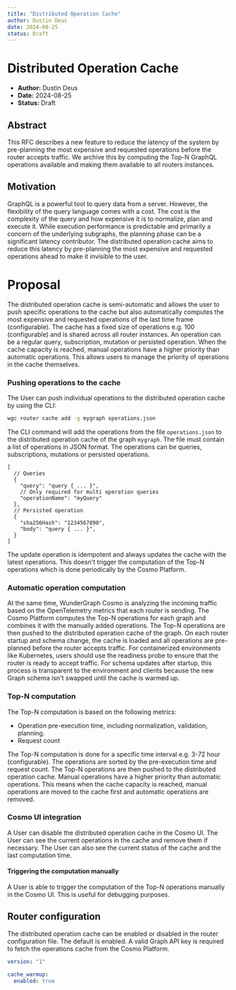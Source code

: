 ```yaml
---
title: "Distributed Operation Cache"
author: Dustin Deus
date: 2024-08-25
status: Draft
---
```


# Distributed Operation Cache

- **Author:** Dustin Deus
- **Date:** 2024-08-25
- **Status:** Draft

## Abstract

This RFC describes a new feature to reduce the latency of the system by pre-planning the most expensive and requested operations before the router accepts traffic. We archive this by computing the Top-N GraphQL operations available and making them available to all routers instances.

## Motivation

GraphQL is a powerful tool to query data from a server. However, the flexibility of the query language comes with a cost. The cost is the complexity of the query and how expensive it is to normalize, plan and execute it. While execution performance is predictable and primarily a concern of the underlying subgraphs, the planning phase can be a significant latency contributor. The distributed operation cache aims to reduce this latency by pre-planning the most expensive and requested operations ahead to make it invisible to the user.

# Proposal

The distributed operation cache is semi-automatic and allows the user to push specific operations to the cache but also automatically computes the most expensive and requested operations of the last time frame (configurable). The cache has a fixed size of operations e.g. 100 (configurable) and is shared across all router instances. An operation can be a regular query, subscription, mutation or persisted operation. When the cache capacity is reached, manual operations have a higher priority than automatic operations. This allows users to manage the priority of operations in the cache themselves.

### Pushing operations to the cache

The User can push individual operations to the distributed operation cache by using the CLI:

```bash
wgc router cache add -g mygraph operations.json
```

The CLI command will add the operations from the file `operations.json` to the distributed operation cache of the graph `mygraph`. The file must contain a list of operations in JSON format. The operations can be queries, subscriptions, mutations or persisted operations.

```json5
[
  // Queries
  {
    "query": "query { ... }",
    // Only required for multi operation queries
    "operationName": "myQuery"
  },
  // Persisted operation
  {
    "sha256Hash": "1234567890",
    "body": "query { ... }",
  }
]
```

The update operation is idempotent and always updates the cache with the latest operations. This doesn't trigger the computation of the Top-N operations which is done periodically by the Cosmo Platform.

### Automatic operation computation

At the same time, WunderGraph Cosmo is analyzing the incoming traffic based on the OpenTelemetry metrics that each router is sending. The Cosmo Platform computes the Top-N operations for each graph and combines it with the manually added operations. The Top-N operations are then pushed to the distributed operation cache of the graph. On each router startup and schema change, the cache is loaded and all operations are pre-planned before the router accepts traffic. For containerized environments like Kubernetes, users should use the readiness probe to ensure that the router is ready to accept traffic. For schema updates after startup, this process is transparent to the environment and clients because the new Graph schema isn't swapped until the cache is warmed up.

### Top-N computation

The Top-N computation is based on the following metrics:

- Operation pre-execution time, including normalization, validation, planning.
- Request count

The Top-N computation is done for a specific time interval e.g. 3-72 hour (configurable). The operations are sorted by the pre-execution time and request count. The Top-N operations are then pushed to the distributed operation cache. Manual operations have a higher priority than automatic operations. This means when the cache capacity is reached, manual operations are moved to the cache first and automatic operations are removed.

### Cosmo UI integration

A User can disable the distributed operation cache in the Cosmo UI. The User can see the current operations in the cache and remove them if necessary. The User can also see the current status of the cache and the last computation time.

#### Triggering the computation manually

A User is able to trigger the computation of the Top-N operations manually in the Cosmo UI. This is useful for debugging purposes.

## Router configuration

The distributed operation cache can be enabled or disabled in the router configuration file. The default is enabled. A valid Graph API key is required to fetch the operations cache from the Cosmo Platform.

```yaml
version: "1"

cache_warmup:
  enabled: true
```